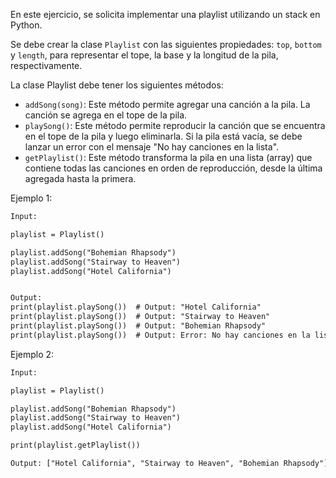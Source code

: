 En este ejercicio, se solicita implementar una playlist utilizando un stack en Python.

Se debe crear la clase `Playlist` con las siguientes propiedades: `top`, `bottom` y `length`, para representar el tope, la base y la longitud de la pila, respectivamente.

La clase Playlist debe tener los siguientes métodos:

- `addSong(song)`: Este método permite agregar una canción a la pila. La canción se agrega en el tope de la pila.
- `playSong()`: Este método permite reproducir la canción que se encuentra en el tope de la pila y luego eliminarla. Si la pila está vacía, se debe lanzar un error con el mensaje "No hay canciones en la lista".
- `getPlaylist()`: Este método transforma la pila en una lista (array) que contiene todas las canciones en orden de reproducción, desde la última agregada hasta la primera.

Ejemplo 1:
```txt
Input: 

playlist = Playlist()

playlist.addSong("Bohemian Rhapsody")
playlist.addSong("Stairway to Heaven")
playlist.addSong("Hotel California")


Output:
print(playlist.playSong())  # Output: "Hotel California"
print(playlist.playSong())  # Output: "Stairway to Heaven"
print(playlist.playSong())  # Output: "Bohemian Rhapsody"
print(playlist.playSong())  # Output: Error: No hay canciones en la lista
```
Ejemplo 2:

```txt
Input:

playlist = Playlist()

playlist.addSong("Bohemian Rhapsody")
playlist.addSong("Stairway to Heaven")
playlist.addSong("Hotel California")

print(playlist.getPlaylist()) 

Output: ["Hotel California", "Stairway to Heaven", "Bohemian Rhapsody"]
```